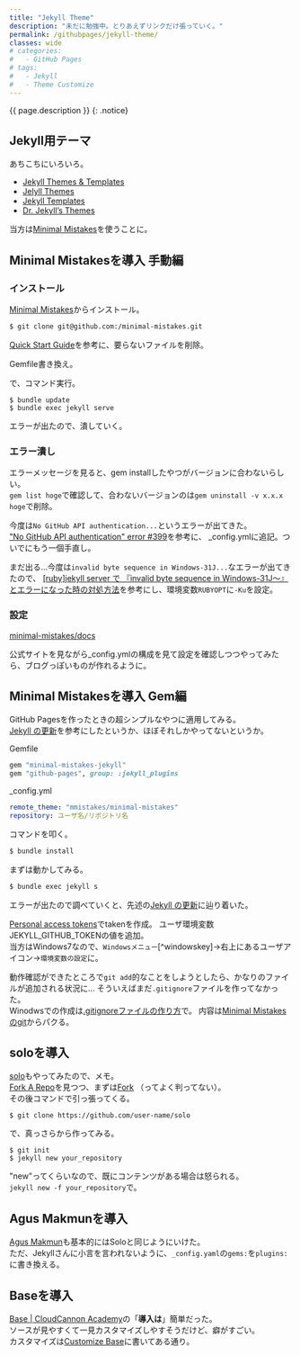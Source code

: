 ```yaml
---
title: "Jekyll Theme"
description: "未だに勉強中。とりあえずリンクだけ張っていく。"
permalink: /githubpages/jekyll-theme/
classes: wide
# categories:
#   - GitHub Pages
# tags:
#   - Jekyll
#   - Theme Customize
---
```

{{ page.description }}
{: .notice}

## Jekyll用テーマ
あちこちにいろいろ。   
+ [Jekyll Themes & Templates](https://jekyllthemes.io/)
+ [Jelyll Themes](http://jekyllthemes.org/)
+ [Jekyll Templates](https://learn.cloudcannon.com/jekyll-templates/)
+ [Dr. Jekyll’s Themes](http://drjekyllthemes.github.io/)

当方は[Minimal Mistakes](https://mmistakes.github.io/minimal-mistakes/)を使うことに。   

## Minimal Mistakesを導入 手動編
### インストール
[Minimal Mistakes](https://mmistakes.github.io/minimal-mistakes/)からインストール。

```sh
$ git clone git@github.com:/minimal-mistakes.git
```

[Quick Start Guide](https://mmistakes.github.io/minimal-mistakes/docs/quick-start-guide/)を参考に、要らないファイルを削除。  

Gemfile書き換え。
<script src="https://gist.github.com/laureltreetop/f54309da6c8c814512f5cc8fa0561021.js"></script>  
で、コマンド実行。

```shell
$ bundle update
$ bundle exec jekyll serve
```
エラーが出たので、潰していく。

### エラー潰し
エラーメッセージを見ると、gem installしたやつがバージョンに合わないらしい。  
`gem list hoge`で確認して、合わないバージョンのは`gem uninstall -v x.x.x hoge`で削除。

今度は`No GitHub API authentication...`というエラーが出てきた。  
["No GitHub API authentication" error #399](https://github.com/github/pages-gem/issues/399)を参考に、
_config.ymlに追記。ついでにもう一個手直し。  
<script src="https://gist.github.com/laureltreetop/0da5ff11d755d035a5a9120fcc1b2a6c.js"></script>

まだ出る…今度は`invalid byte sequence in Windows-31J...`なエラーが出てきたので、
[[ruby]jekyll server で 『invalid byte sequence in Windows-31J～』とエラーになった時の対処方法](http://d.hatena.ne.jp/osyo-manga/20140216/1392552409)を参考にし、環境変数`RUBYOPT`に`-Ku`を設定。


### 設定
[minimal-mistakes/docs](https://github.com/mmistakes/minimal-mistakes/tree/master/docs)

公式サイトを見ながら_config.ymlの構成を見て設定を確認しつつやってみたら、ブログっぽいものが作れるように。  

## Minimal Mistakesを導入 Gem編

GitHub Pagesを作ったときの超シンプルなやつに適用してみる。  
[Jekyll の更新](http://chirimenmonster.github.io/2017/05/20/undate-jekyll.html)を参考にしたというか、ほぼそれしかやってないというか。

Gemfile
```ruby
gem "minimal-mistakes-jekyll"
gem "github-pages", group: :jekyll_plugins
```

_config.yml
```yml
remote_theme: "mmistakes/minimal-mistakes"
repository: ユーザ名/リポジトリ名
```

コマンドを叩く。
```sh
$ bundle install
```

まずは動かしてみる。
```sh
$ bundle exec jekyll s
```

エラーが出たので調べていくと、先述の[Jekyll の更新](http://chirimenmonster.github.io/2017/05/20/undate-jekyll.html)に辿り着いた。  

[Personal access tokens](https://github.com/settings/tokens)でtakenを作成。
ユーザ環境変数JEKYLL_GITHUB_TOKENの値を追加。  
当方はWindows7なので、`Windowsメニュー`[^windowskey]→右上にあるユーザアイコン→`環境変数の設定`に。

動作確認ができたところで`git add`的なことをしようとしたら、かなりのファイルが追加される状況に…
そういえばまだ`.gitignore`ファイルを作ってなかった。  
Winodwsでの作成は[.gitignoreファイルの作り方](https://qiita.com/dachis/items/06952f10a7adfeba7fa4)で。
内容は[Minimal Mistakesのgit](https://github.com/mmistakes/minimal-mistakes/blob/master/.gitignore)からパクる。

## soloを導入
[solo](https://chibicode.github.io/solo/)もやってみたので、メモ。  
[Fork A Repo](https://help.github.com/articles/fork-a-repo/)を見つつ、まずは[Fork](https://github.com/chibicode/solo/fork) （ってよく判ってない）。  
その後コマンドで引っ張ってくる。  
```shell
$ git clone https://github.com/user-name/solo
```
で、真っさらから作ってみる。
```shell
$ git init
$ jekyll new your_repository
```
"new"ってくらいなので、既にコンテンツがある場合は怒られる。  
`jekyll new -f your_repository`で。  

## Agus Makmunを導入
[Agus Makmun](https://agusmakmun.github.io/)も基本的にはSoloと同じようにいけた。  
ただ、Jekyllさんに小言を言われないように、`_config.yaml`の`gems:`を`plugins:`に書き換える。

## Baseを導入
[Base | CloudCannon Academy](https://learn.cloudcannon.com/templates/base/)の「**導入は**」簡単だった。  
ソースが見やすくて一見カスタマイズしやすそうだけど、癖がすごい。  
カスタマイズは[Customize Base](/githubpages/theme-base/)に書いてある通り。
